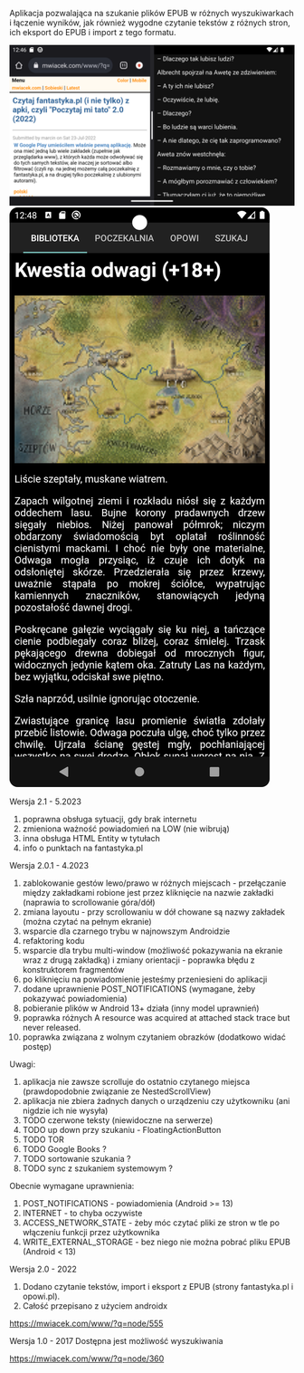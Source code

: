Aplikacja pozwalająca na szukanie plików EPUB w różnych wyszukiwarkach
i łączenie wyników, jak również wygodne czytanie tekstów z różnych stron,
ich eksport do EPUB i import z tego formatu.

![Screen1](Screenshot_20230425_004637.png)
![Screen2](Screenshot_20230425_004903.png)

Wersja 2.1 - 5.2023
1. poprawna obsługa sytuacji, gdy brak internetu
2. zmieniona ważność powiadomień na LOW (nie wibrują)
3. inna obsługa HTML Entity w tytułach
4. info o punktach na fantastyka.pl

Wersja 2.0.1 - 4.2023
1. zablokowanie gestów lewo/prawo w różnych miejscach - przełączanie
   między zakładkami robione jest przez kliknięcie na nazwie zakładki
   (naprawia to scrollowanie góra/dół)
2. zmiana layoutu - przy scrollowaniu w dół chowane są nazwy zakładek
   (można czytać na pełnym ekranie)
3. wsparcie dla czarnego trybu w najnowszym Androidzie
4. refaktoring kodu
5. wsparcie dla trybu multi-window (możliwość pokazywania na ekranie
   wraz z drugą zakładką) i zmiany orientacji - poprawka błędu z konstruktorem
   fragmentów
6. po kliknięciu na powiadomienie jesteśmy przeniesieni do aplikacji
7. dodane uprawnienie POST_NOTIFICATIONS (wymagane, żeby pokazywać powiadomienia)
8. pobieranie plików w Android 13+ działa (inny model uprawnień)
9. poprawka różnych A resource was acquired at attached stack trace but never released.
10. poprawka związana z wolnym czytaniem obrazków (dodatkowo widać postęp)

Uwagi:
1. aplikacja nie zawsze scrolluje do ostatnio czytanego miejsca
   (prawdopodobnie związanie ze NestedScrollView)
2. aplikacja nie zbiera żadnych danych o urządzeniu czy użytkowniku
   (ani nigdzie ich nie wysyła)
3. TODO czerwone teksty (niewidoczne na serwerze)
4. TODO up down przy szukaniu - FloatingActionButton
5. TODO TOR
6. TODO Google Books ?
7. TODO sortowanie szukania ?
8. TODO sync z szukaniem systemowym ?

Obecnie wymagane uprawnienia:
1. POST_NOTIFICATIONS - powiadomienia (Android >= 13)
2. INTERNET - to chyba oczywiste
3. ACCESS_NETWORK_STATE - żeby móc czytać pliki ze stron w tle po włączeniu
   funkcji przez użytkownika
4. WRITE_EXTERNAL_STORAGE - bez niego nie można pobrać pliku EPUB
   (Android < 13)

Wersja 2.0 - 2022
1. Dodano czytanie tekstów, import i eksport z EPUB (strony fantastyka.pl i opowi.pl).
2. Całość przepisano z użyciem androidx

https://mwiacek.com/www/?q=node/555

Wersja 1.0 - 2017 
Dostępna jest możliwość wyszukiwania

https://mwiacek.com/www/?q=node/360